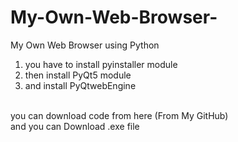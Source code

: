 # My-Own-Web-Browser-
My Own Web Browser using Python<br>
1. you have to install pyinstaller module <br>
2. then install PyQt5 module
3. and install PyQtwebEngine


<br>
you can download code from here (From My GitHub)
<br> and you can Download .exe file 
